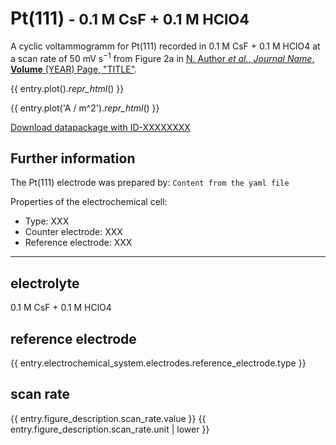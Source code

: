 <!-- TODO: Create the heading Pt(111) from metadata. See #31. -->
<!-- TODO: Create the small heading subtitle from metadata. See #31. -->
# Pt(111) <small>- 0.1 M CsF + 0.1 M HClO4</small>

<!-- TODO: Create text from metadata. See #31. -->
<!-- TODO: We should merge all our .bib files when building the pages and then create reference to original article from that .bib file. See #31. -->
A cyclic voltammogramm for Pt(111) recorded in 0.1 M CsF + 0.1 M HClO4 at a scan rate of 50 mV s$^{-1}$ from Figure 2a in [N. Author *et al.*, *Journal Name*, **Volume** (YEAR) Page, "TITLE"](https://doi.org/10.1039/C0CP01001D).

<!-- TODO: Show plots with original axis units, see #25. It would be great if we could toggle between SI and original units. See #31. -->
<!-- TODO: Properly format plots. They should probably be much bigger since they are nice to look at. See #31. -->
{{ entry.plot()._repr_html_() }}

{{ entry.plot('A / m^2')._repr_html_() }}

<!-- TODO: Make download link work, i.e., build .zip package and link to it here. See #31. -->
[Download datapackage with ID-XXXXXXXX](http://link.to.datapackage.XXXXXXXXzip)

<!-- TODO: Style this section. See #31. -->
## Further information
The Pt(111) electrode was prepared by:
`Content from the yaml file`

Properties of the electrochemical cell:

* Type: XXX
* Counter electrode: XXX
* Reference electrode: XXX

<!-- TODO: Insert all the metadata from the .yaml file in some collapsible form here. E.g., just the YAML file with syntax highlighting. See #31. -->

----

<!-- TODO: Insert links to other data which are plotted in the same figure and/or even add a plot with all data from that figure. See #31 -->

<!-- TODO: These sections should be removed. See #31. -->
## electrolyte
0.1 M CsF + 0.1 M HClO4

## reference electrode

{{ entry.electrochemical_system.electrodes.reference_electrode.type }}

## scan rate
{{ entry.figure_description.scan_rate.value }} {{ entry.figure_description.scan_rate.unit | lower }}
